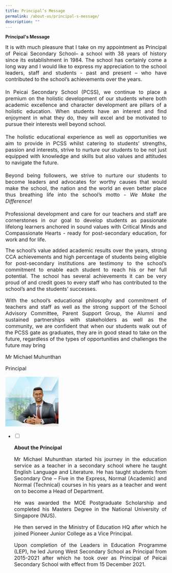```yaml
---
title: Principal’s Message
permalink: /about-us/principal-s-message/
description: ""
---
```

<p><strong>Principal's Message</strong></p> 
<p><p align="justify"><font size="3">It is with much pleasure that I take on my appointment as Principal of Peicai Secondary School&ndash; a school with 38 years of history since its establishment in 1984. The school has certainly come a long way and I would like to express my appreciation to the school leaders, staff and students - past and present &ndash; who have contributed to the school&rsquo;s achievements over the years.<br /><br />In Peicai Secondary School (PCSS), we continue to place a premium on the holistic development of our students where both academic excellence and character development are pillars of a holistic education. When students have an interest and find enjoyment in what they do, they will excel and be motivated to pursue their interests well beyond school.<br /><br />The holistic educational experience as well as opportunities we aim to provide in PCSS whilst catering to students&rsquo; strengths, passion and interests, strive to nurture our students to be not just equipped with knowledge and skills but also values and attitudes to navigate the future.&nbsp;<br /><br />Beyond being followers, we strive to nurture our students to become leaders and advocates for worthy causes that would make the school, the nation and the world an even better place thus breathing life into the school&rsquo;s motto -&nbsp;<em>We Make the Difference!<br /></em><br />Professional development and care for our teachers and staff are cornerstones in our goal to develop students as passionate lifelong learners anchored in sound values with Critical Minds and Compassionate Hearts - ready for post-secondary education, for work and for life.<em><br /></em>
<p><p align="justify">The school&rsquo;s value added academic results over the years, strong CCA achievements and high percentage of students being eligible for post-secondary institutions are testimony to the school&rsquo;s commitment to enable each student to reach his or her full potential. The school has several achievements it can be very proud of and credit goes to every staff who has contributed to the school&rsquo;s and the students&rsquo; successes.</p>
<p><p align="justify"><font size="3">With the school&rsquo;s educational philosophy and commitment of teachers and staff as well as the strong support of the School Advisory Committee, Parent Support Group, the Alumni and sustained partnerships with stakeholders as well as the community, we are confident that when our students walk out of the PCSS gate as graduates, they are in good stead to take on the future, regardless of the types of opportunities and challenges the future may bring
<p>Mr Michael Muhunthan</p>
<p>Principal</p>
<img style="width: 33%;" src="/images/mr_michael.jpg" />
<ul class="jekyllcodex_accordion">
<li><input id="accordion1" type="checkbox" /> <label for="accordion1"><p><strong>About the Principal</strong></p></label>
<div>
<p><p align="justify"><font size="3">Mr Michael Muhunthan started his journey in the education service as a teacher in a secondary school where he taught English Language and Literature. He has taught students from Secondary One &ndash; Five in the Express, Normal (Academic) and Normal (Technical) courses in his years as a teacher and went on to become a Head of Department.
<p><p align="justify">He was awarded the MOE Postgraduate Scholarship and completed his Masters Degree in the National University of Singapore (NUS).</p>
<p><p align="justify"><font size="3">He then served in the Ministry of Education HQ after which he joined Pioneer Junior College as a Vice Principal.
<p><p align="justify"><font size="3">Upon completion of the Leaders in Education Programme (LEP), he led Jurong West Secondary School as Principal from 2015-2021 after which he took over as Principal of Peicai Secondary School with effect from 15 December 2021.
</font>